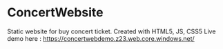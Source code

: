 # ConcertWebsite

Static website for buy concert ticket. Created with HTML5, JS, CSS5
Live demo here : https://concertwebdemo.z23.web.core.windows.net/
